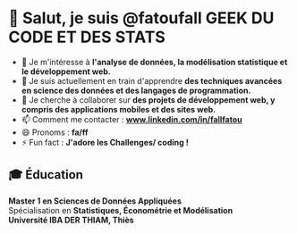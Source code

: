 # 👋 Salut, je suis @fatoufall GEEK DU CODE ET DES STATS

- 👀 Je m'intéresse à **l'analyse de données, la modélisation statistique et le développement web.**
- 🌱 Je suis actuellement en train d'apprendre **des techniques avancées en science des données et des langages de programmation.**
- 💞️ Je cherche à collaborer sur **des projets de développement web, y compris des applications mobiles et des sites web.**
- 📫 Comment me contacter : **www.linkedin.com/in/fallfatou**
- 😄 Pronoms : **fa/ff**
- ⚡ Fun fact : **J'adore les Challenges/ coding !**

## 🎓 Éducation
**Master 1 en Sciences de Données Appliquées**  
Spécialisation en **Statistiques, Économétrie et Modélisation**  
**Université IBA DER THIAM, Thiès**
